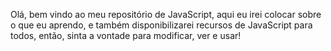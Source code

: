 Olá, bem vindo ao meu repositório de JavaScript, aqui eu irei colocar sobre o que eu aprendo, e também disponibilizarei recursos de JavaScript para todos, então, sinta a vontade para modificar, ver e usar!
